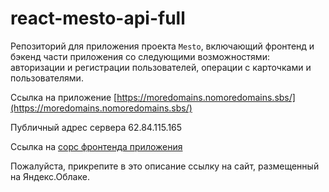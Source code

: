 # react-mesto-api-full
Репозиторий для приложения проекта `Mesto`, включающий фронтенд и бэкенд части приложения со следующими возможностями: авторизации и регистрации пользователей, операции с карточками и пользователями.

Ссылка на  приложение [https://moredomains.nomoredomains.sbs/](https://moredomains.nomoredomains.sbs/)

Публичный адрес сервера 62.84.115.165 

Ссылка на [сорс фронтенда приложения](https://github.com/ddmjke/react-mesto-auth)

  
Пожалуйста, прикрепите в это описание ссылку на сайт, размещенный на Яндекс.Облаке.
